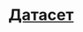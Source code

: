 # [**Датасет**](https://drive.google.com/drive/folders/1WixaLjtzsUbSvG2hT6q7Ueh4tm1OPJxb?usp=drive_link)
